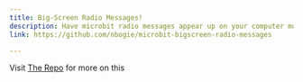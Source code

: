 ```yaml
---
title: Big-Screen Radio Messages!
description: Have microbit radio messages appear up on your computer monitor - great for big displays at workshops or dojos! 
link: https://github.com/nbogie/microbit-bigscreen-radio-messages

---
```


Visit [The Repo]({{page.link}}) for more on this